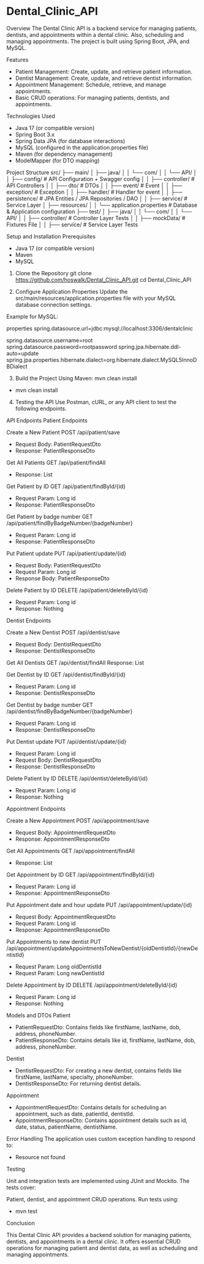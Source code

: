# Dental_Clinic_API

Overview
The Dental Clinic API is a backend service for managing patients, dentists, and appointments within a dental clinic. Also, scheduling and managing appointments. The project is built using Spring Boot, JPA, and MySQL.

Features
- Patient Management: Create, update, and retrieve patient information.
- Dentist Management: Create, update, and retrieve dentist information.
- Appointment Management: Schedule, retrieve, and manage appointments.
- Basic CRUD operations: For managing patients, dentists, and appointments.

Technologies Used
- Java 17 (or compatible version)
- Spring Boot 3.x
- Spring Data JPA (for database interactions)
- MySQL (configured in the application.properties file)
- Maven (for dependency management)
- ModelMapper (for DTO mapping)

Project Structure
src/
 ├── main/
 │   ├── java/
 │   │   └── com/
 │   │       └── API/
 │   │           ├── config/           # API Configuration + Swagger config
 │   │           ├── controller/       # API Controllers
 │   │           ├── dto/              # DTOs
 │   │           ├── event/            # Event
 │   │           ├── exception/        # Exception
 │   │           ├── handler/          # Handler for event
 │   │           ├── persistence/      # JPA Entities / JPA Repositories / DAO
 │   │           ├── service/          # Service Layer
 │   ├── resources/
 │   │   └── application.properties    # Database & Application configuration
 ├── test/
 │   ├── java/
 │   │   └── com/
 │   │       └── API/
 │   │           ├── controller/       # Controller Layer Tests
 │   │           ├── mockData/         # Fixtures File
 │   │           ├── service/          # Service Layer Tests
 
Setup and Installation
Prerequisites

- Java 17 (or compatible version)
- Maven
- MySQL
  
1. Clone the Repository
git clone https://github.com/hoswalk/Dental_Clinic_API.git
cd Dental_Clinic_API

3. Configure Application Properties
Update the src/main/resources/application.properties file with your MySQL database connection settings.

Example for MySQL:

properties
spring.datasource.url=jdbc:mysql://localhost:3306/dentalclinic

spring.datasource.username=root
spring.datasource.password=rootpassword
spring.jpa.hibernate.ddl-auto=update
spring.jpa.properties.hibernate.dialect=org.hibernate.dialect.MySQL5InnoDBDialect

3. Build the Project
Using Maven: mvn clean install
- mvn clean install

4. Testing the API
Use Postman, cURL, or any API client to test the following endpoints.

API Endpoints
Patient Endpoints

Create a New Patient
POST /api/patient/save
- Request Body: PatientRequestDto
- Response: PatientResponseDto

Get All Patients
GET /api/patient/findAll
- Response: List<PatientResponseDto>
  
Get Patient by ID
GET /api/patient/findById/{id}
- Request Param: Long id
- Response: PatientResponseDto
  
Get Patient by badge number
GET /api/patient/findByBadgeNumber/{badgeNumber}
- Request Param: Long id
- Response: PatientResponseDto

Put Patient update
PUT /api/patient/update/{id}
- Request Body: PatientRequestDto
- Request Param: Long id
- Response Body: PatientResponseDto

Delete Patient by ID
DELETE /api/patient/deleteById/{id}
- Request Param: Long id
- Response: Nothing

Dentist Endpoints

Create a New Dentist
POST /api/dentist/save
- Request Body: DentistRequestDto
- Response: DentistResponseDto

Get All Dentists
GET /api/dentist/findAll
Response: List<DentistResponseDto>

Get Dentist by ID
GET /api/dentist/findById/{id}
- Request Param: Long id
- Response: DentistResponseDto

Get Dentist by badge number
GET /api/dentist/findByBadgeNumber/{badgeNumber}
- Request Param: Long id
- Response: DentistResponseDto

Put Dentist update
PUT /api/dentist/update/{id}
- Request Param: Long id
- Request Body: DentistRequestDto
- Response: DentistResponseDto

Delete Patient by ID
DELETE /api/dentist/deleteById/{id}
- Request Param: Long id
- Response: Nothing

Appointment Endpoints

Create a New Appointment
POST /api/appointment/save
- Request Body: AppointmentRequestDto
- Response: AppointmentResponseDto

Get All Appointments
GET /api/appointment/findAll
- Response: List<AppointmentResponseDto>

Get Appointment by ID
GET /api/appointment/findById/{id}
- Request Param: Long id
- Response: AppointmentResponseDto

Put Appointment date and hour update
PUT /api/appointment/update/{id}
- Request Body: AppointmentRequestDto
- Request Param: Long id
- Response: AppointmentResponseDto

Put Appointments to new dentist
PUT /api/appointment/updateAppointmentsToNewDentist/{oldDentistId}/{newDentistId}
- Request Param: Long oldDentistId
- Request Param: Long newDentistId

Delete Appointment by ID
DELETE /api/appointment/deleteById/{id}
- Request Param: Long id
- Response: Nothing

Models and DTOs
Patient
- PatientRequestDto: Contains fields like firstName, lastName, dob, address, phoneNumber.
- PatientResponseDto: Contains details like id, firstName, lastName, dob, address, phoneNumber.

Dentist
- DentistRequestDto: For creating a new dentist, contains fields like firstName, lastName, specialty, phoneNumber.
- DentistResponseDto: For returning dentist details.

Appointment
- AppointmentRequestDto: Contains details for scheduling an appointment, such as date, patientId, dentistId.
- AppointmentResponseDto: Contains appointment details such as id, date, status, patientName, dentistName.

Error Handling
The application uses custom exception handling to respond to:

- Resource not found

Testing

Unit and integration tests are implemented using JUnit and Mockito. The tests cover:

Patient, dentist, and appointment CRUD operations.
Run tests using:
- mvn test

Conclusion

This Dental Clinic API provides a backend solution for managing patients, dentists, and appointments in a dental clinic. It offers essential CRUD operations for managing patient and dentist data, as well as scheduling and managing appointments.
